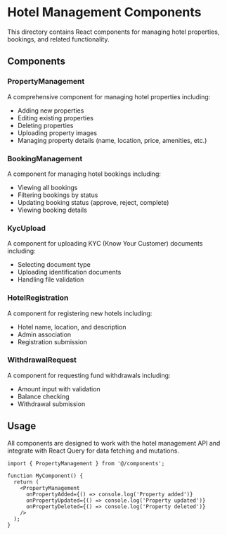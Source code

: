 # Hotel Management Components

This directory contains React components for managing hotel properties, bookings, and related functionality.

## Components

### PropertyManagement
A comprehensive component for managing hotel properties including:
- Adding new properties
- Editing existing properties
- Deleting properties
- Uploading property images
- Managing property details (name, location, price, amenities, etc.)

### BookingManagement
A component for managing hotel bookings including:
- Viewing all bookings
- Filtering bookings by status
- Updating booking status (approve, reject, complete)
- Viewing booking details

### KycUpload
A component for uploading KYC (Know Your Customer) documents including:
- Selecting document type
- Uploading identification documents
- Handling file validation

### HotelRegistration
A component for registering new hotels including:
- Hotel name, location, and description
- Admin association
- Registration submission

### WithdrawalRequest
A component for requesting fund withdrawals including:
- Amount input with validation
- Balance checking
- Withdrawal submission

## Usage

All components are designed to work with the hotel management API and integrate with React Query for data fetching and mutations.

```tsx
import { PropertyManagement } from '@/components';

function MyComponent() {
  return (
    <PropertyManagement 
      onPropertyAdded={() => console.log('Property added')}
      onPropertyUpdated={() => console.log('Property updated')}
      onPropertyDeleted={() => console.log('Property deleted')}
    />
  );
}
```